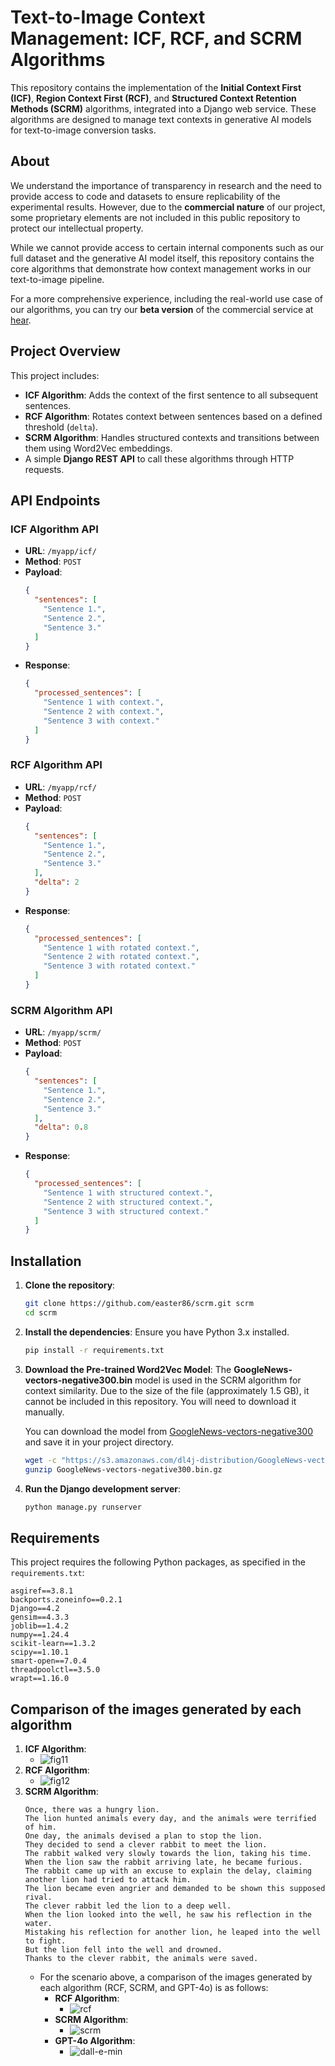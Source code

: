 # Text-to-Image Context Management: ICF, RCF, and SCRM Algorithms

This repository contains the implementation of the **Initial Context First (ICF)**, **Region Context First (RCF)**, and **Structured Context Retention Methods (SCRM)** algorithms, integrated into a Django web service. These algorithms are designed to manage text contexts in generative AI models for text-to-image conversion tasks.

## About

We understand the importance of transparency in research and the need to provide access to code and datasets to ensure replicability of the experimental results. However, due to the **commercial nature** of our project, some proprietary elements are not included in this public repository to protect our intellectual property.

While we cannot provide access to certain internal components such as our full dataset and the generative AI model itself, this repository contains the core algorithms that demonstrate how context management works in our text-to-image pipeline. 

For a more comprehensive experience, including the real-world use case of our algorithms, you can try our **beta version** of the commercial service at [hear](https://bit.ly/4ed772a).

## Project Overview

This project includes:

- **ICF Algorithm**: Adds the context of the first sentence to all subsequent sentences.
- **RCF Algorithm**: Rotates context between sentences based on a defined threshold (`delta`).
- **SCRM Algorithm**: Handles structured contexts and transitions between them using Word2Vec embeddings.
- A simple **Django REST API** to call these algorithms through HTTP requests.
  
## API Endpoints

### ICF Algorithm API

- **URL**: `/myapp/icf/`
- **Method**: `POST`
- **Payload**:
    ```json
    {
      "sentences": [
        "Sentence 1.",
        "Sentence 2.",
        "Sentence 3."
      ]
    }
    ```
- **Response**:
    ```json
    {
      "processed_sentences": [
        "Sentence 1 with context.",
        "Sentence 2 with context.",
        "Sentence 3 with context."
      ]
    }
    ```

### RCF Algorithm API

- **URL**: `/myapp/rcf/`
- **Method**: `POST`
- **Payload**:
    ```json
    {
      "sentences": [
        "Sentence 1.",
        "Sentence 2.",
        "Sentence 3."
      ],
      "delta": 2
    }
    ```
- **Response**:
    ```json
    {
      "processed_sentences": [
        "Sentence 1 with rotated context.",
        "Sentence 2 with rotated context.",
        "Sentence 3 with rotated context."
      ]
    }
    ```

### SCRM Algorithm API

- **URL**: `/myapp/scrm/`
- **Method**: `POST`
- **Payload**:
    ```json
    {
      "sentences": [
        "Sentence 1.",
        "Sentence 2.",
        "Sentence 3."
      ],
      "delta": 0.8
    }
    ```
- **Response**:
    ```json
    {
      "processed_sentences": [
        "Sentence 1 with structured context.",
        "Sentence 2 with structured context.",
        "Sentence 3 with structured context."
      ]
    }
    ```

## Installation

1. **Clone the repository**:
    ```bash
    git clone https://github.com/easter86/scrm.git scrm
    cd scrm
    ```

2. **Install the dependencies**:
    Ensure you have Python 3.x installed.
    ```bash
    pip install -r requirements.txt
    ```

3. **Download the Pre-trained Word2Vec Model**:
    The **GoogleNews-vectors-negative300.bin** model is used in the SCRM algorithm for context similarity. Due to the size of the file (approximately 1.5 GB), it cannot be included in this repository. You will need to download it manually.

    You can download the model from [GoogleNews-vectors-negative300](https://code.google.com/archive/p/word2vec/) and save it in your project directory.

    ```bash
    wget -c "https://s3.amazonaws.com/dl4j-distribution/GoogleNews-vectors-negative300.bin.gz"
    gunzip GoogleNews-vectors-negative300.bin.gz
    ```

4. **Run the Django development server**:
    ```bash
    python manage.py runserver
    ```

## Requirements

This project requires the following Python packages, as specified in the `requirements.txt`:

```text
asgiref==3.8.1
backports.zoneinfo==0.2.1
Django==4.2
gensim==4.3.3
joblib==1.4.2
numpy==1.24.4
scikit-learn==1.3.2
scipy==1.10.1
smart-open==7.0.4
threadpoolctl==3.5.0
wrapt==1.16.0
```

## Comparison of the images generated by each algorithm

1. **ICF Algorithm**:
    - ![fig11](https://github.com/user-attachments/assets/5944f9fe-8e67-43db-b965-3b05bdce465f)
2. **RCF Algorithm**:
    - ![fig12](https://github.com/user-attachments/assets/4237fc18-9822-4b20-aed4-d6492810852b)
3. **SCRM Algorithm**:
   ```text
   Once, there was a hungry lion.
   The lion hunted animals every day, and the animals were terrified of him.
   One day, the animals devised a plan to stop the lion.
   They decided to send a clever rabbit to meet the lion.
   The rabbit walked very slowly towards the lion, taking his time.
   When the lion saw the rabbit arriving late, he became furious.
   The rabbit came up with an excuse to explain the delay, claiming another lion had tried to attack him.
   The lion became even angrier and demanded to be shown this supposed rival.
   The clever rabbit led the lion to a deep well.
   When the lion looked into the well, he saw his reflection in the water.
   Mistaking his reflection for another lion, he leaped into the well to fight.
   But the lion fell into the well and drowned.
   Thanks to the clever rabbit, the animals were saved.
    ```
    - For the scenario above, a comparison of the images generated by each algorithm (RCF, SCRM, and GPT-4o) is as follows:
        - **RCF Algorithm**:
            - ![rcf](https://github.com/user-attachments/assets/29c02349-30b0-4503-89cf-3f6223ad8809)
        - **SCRM Algorithm**:
            - ![scrm](https://github.com/user-attachments/assets/5071be67-5836-4ed4-981e-f7e2a951265f)
        - **GPT-4o Algorithm**:
            - ![dall-e-min](https://github.com/user-attachments/assets/0417aecd-a983-409d-96cb-f98a0717825e)

